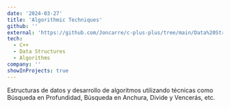 ```yaml
---
date: '2024-03-27'
title: 'Algorithmic Techniques'
github: ''
external: 'https://github.com/Joncarre/c-plus-plus/tree/main/Data%20Structures%20and%20Algorithmic%20Techniques'
tech:
  - C++
  - Data Structures
  - Algorithms
company: ''
showInProjects: true
---
```


Estructuras de datos y desarrollo de algoritmos utilizando técnicas como Búsqueda en Profundidad, Búsqueda en Anchura, Divide y Vencerás, etc.
